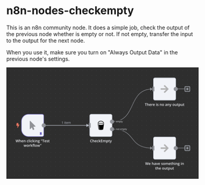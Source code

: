 # n8n-nodes-checkempty

This is an n8n community node. It does a simple job, check the output of the previous node whether is empty or not.
If not empty, transfer the input to the output for the next node.

When you use it, make sure you turn on "Always Output Data" in the previous node's settings.

![Example!](example.png "Example")
